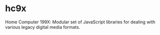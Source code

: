 # hc9x
Home Computer 199X: Modular set of JavaScript libraries for dealing with various legacy digital media formats.
